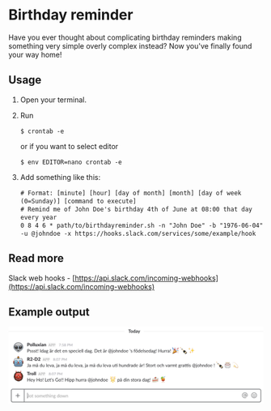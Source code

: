 # Birthday reminder
Have you ever thought about complicating birthday reminders making something very simple overly complex instead? Now you've finally found your way home!

## Usage
1. Open your terminal.

2. Run 
    ```
    $ crontab -e
    ```
    or if you want to select editor
    ```
    $ env EDITOR=nano crontab -e
    ```

3. Add something like this:
    ```
    # Format: [minute] [hour] [day of month] [month] [day of week (0=Sunday)] [command to execute]
    # Remind me of John Doe's birthday 4th of June at 08:00 that day every year
    0 8 4 6 * path/to/birthdayreminder.sh -n "John Doe" -b "1976-06-04" -u @johndoe -x https://hooks.slack.com/services/some/example/hook
    ```

## Read more
Slack web hooks - [https://api.slack.com/incoming-webhooks](https://api.slack.com/incoming-webhooks)

## Example output
![Slack message example output][example-slack-output]    

[example-slack-output]: https://github.com/partjarnberg/birthdayreminder/blob/screenshots/example-slack.png?raw=true "Example output"
[example-mail-output]: https://github.com/partjarnberg/birthdayreminder/blob/screenshots/example-mail.png?raw=true "Example output"
